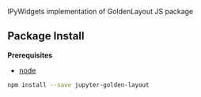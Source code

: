 IPyWidgets implementation of GoldenLayout JS package

Package Install
---------------

**Prerequisites**
- [node](http://nodejs.org/)

```bash
npm install --save jupyter-golden-layout
```
